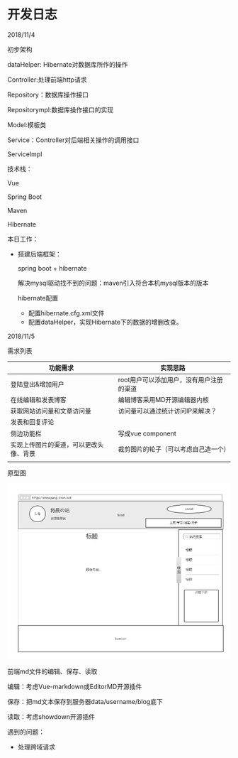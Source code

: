 # 开发日志

2018/11/4

初步架构

dataHelper: Hibernate对数据库所作的操作

Controller:处理前端http请求

Repository：数据库操作接口

Repositorympl:数据库操作接口的实现

Model:模板类

Service：Controller对后端相关操作的调用接口

ServiceImpl



技术栈：

Vue

Spring Boot

Maven

Hibernate



本日工作：

- 搭建后端框架：

  spring boot + hibernate

  解决mysql驱动找不到的问题：maven引入符合本机mysql版本的版本

  hibernate配置

  - 配置hibernate.cfg.xml文件
  - 配置dataHelper，实现Hibernate下的数据的增删改查。




2018/11/5

需求列表

| 功能需求                | 实现思路                   |
| ------------------- | ---------------------- |
| 登陆登出&增加用户           | root用户可以添加用户，没有用户注册的渠道 |
| 在线编辑和发表博客           | 编辑博客采用MD开源编辑器内核        |
| 获取网站访问量和文章访问量       | 访问量可以通过统计访问IP来解决？      |
| 发表和回复评论             |                        |
| 侧边功能栏               | 写成vue component        |
| 实现上传图片的渠道，可以更改头像、背景 | 裁剪图片的轮子（可以考虑自己造一个）     |
|                     |                        |

原型图

![](./doc/img/origin1.png)



前端md文件的编辑、保存、读取

编辑：考虑Vue-markdown或EditorMD开源插件

保存：把md文本保存到服务器data/username/blog底下

读取：考虑showdown开源插件



遇到的问题：

- 处理跨域请求



